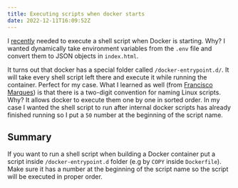 ```yaml
---
title: Executing scripts when docker starts
date: 2022-12-11T16:09:52Z
---
```


I [recently](https://github.com/saleor/saleor-dashboard/pull/2516) needed to execute a shell script when Docker is starting. Why? I wanted dynamically take environment variables from the `.env` file and convert them to JSON objects in `index.html`.

It turns out that docker has a special folder called `/docker-entrypoint.d/`. It will take every shell script left there and execute it while running the container. Perfect for my case. What I learned as well (from [Francisco Marques](https://github.com/tofran)) is that there is a two-digit convention for naming Linux scripts. Why? It allows docker to execute them one by one in sorted order. In my case I wanted the shell script to run after internal docker scripts has already finished running so I put a `50` number at the beginning of the script name.

## Summary

If you want to run a shell script when building a Docker container put a script inside `/docker-entrypoint.d` folder (e.g by `COPY` inside `Dockerfile`). Make sure it has a number at the beginning of the script name so the script will be executed in proper order.
